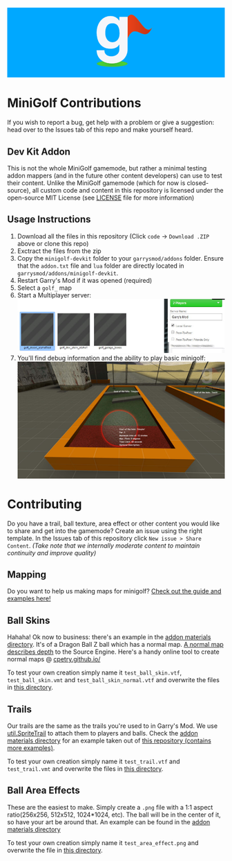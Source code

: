 ![The Minigolf Logo by Syff](.github/assets/logo_with_background.png)

# MiniGolf Contributions

If you wish to report a bug, get help with a problem or give a suggestion: head over to the Issues tab of this repo and make yourself heard.


## Dev Kit Addon

This is not the whole MiniGolf gamemode, but rather a minimal testing addon mappers (and in the future other content developers) can use to test their content. Unlike the MiniGolf gamemode (which for now is closed-source), all custom code and content in this repository is licensed under the open-source MIT License (see [LICENSE](LICENSE) file for more information)


## Usage Instructions

1. Download all the files in this repository (Click `code` -> `Download .ZIP` above or clone this repo)
2. Exctract the files from the zip
3. Copy the `minigolf-devkit` folder to your `garrysmod/addons` folder. Ensure that the `addon.txt` file and `lua` folder are directly located in `garrysmod/addons/minigolf-devkit`.
4. Restart Garry's Mod if it was opened (required)
5. Select a `golf_` map
6. Start a Multiplayer server:
  ![Starting a multiplayer server](.github/assets/local_server.jpg)
7. You'll find debug information and the ability to play basic minigolf:
  ![The debug hud](.github/assets/debug_hud.jpg)


# Contributing

Do you have a trail, ball texture, area effect or other content you would like to share and get into the gamemode? Create an issue using the right template. In the Issues tab of this repository click `New issue > Share Content`. _(Take note that we internally moderate content to maintain continuity and improve quality)_


## Mapping

Do you want to help us making maps for minigolf? [Check out the guide and examples here!](MAPPING_GUIDE.md)


## Ball Skins

Hahaha! Ok now to business: there's an example in the [addon materials directory](minigolf-devkit/materials/minigolf/devkit/). It's of a Dragon Ball Z ball which has a normal map. [A normal map describes depth](https://en.wikipedia.org/wiki/Normal_mapping) to the Source Engine. Here's a handy online tool to create normal maps @ [cpetry.github.io/](https://cpetry.github.io/NormalMap-Online/)

To test your own creation simply name it `test_ball_skin.vtf`, `test_ball_skin.vmt` and `test_ball_skin_normal.vtf` and overwrite the files in [this directory](minigolf-devkit/materials/minigolf/devkit/).


## Trails

Our trails are the same as the trails you're used to in Garry's Mod. We use [util.SpriteTrail](https://wiki.facepunch.com/gmod/util.SpriteTrail) to attach them to players and balls. Check the [addon materials directory](minigolf-devkit/materials/minigolf/devkit/) for an example taken out of [this repository (contains more examples)](http://www.frostmournemc.com/gmod/orangebox/garrysmod/materials/trails/).

To test your own creation simply name it `test_trail.vtf` and `test_trail.vmt` and overwrite the files in [this directory](minigolf-devkit/materials/minigolf/devkit/).


## Ball Area Effects

These are the easiest to make. Simply create a `.png` file with a 1:1 aspect ratio(256x256, 512x512, 1024*1024, etc). The ball will be in the center of it, so have your art be around that. An example can be found in the [addon materials directory](minigolf-devkit/materials/minigolf/devkit/)

To test your own creation simply name it `test_area_effect.png` and overwrite the file in [this directory](minigolf-devkit/materials/minigolf/devkit/).

